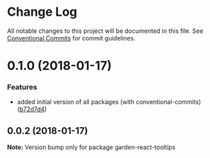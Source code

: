 # Change Log

All notable changes to this project will be documented in this file.
See [Conventional Commits](https://conventionalcommits.org) for commit guidelines.

<a name="0.1.0"></a>
# 0.1.0 (2018-01-17)


### Features

* added initial version of all packages (with conventional-commits) ([b72d7d4](https://github.com/zendeskgarden/react-components/commit/b72d7d4))




<a name="0.0.2"></a>
## 0.0.2 (2018-01-17)




**Note:** Version bump only for package garden-react-tooltips
